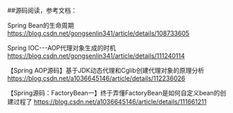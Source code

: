 ##源码阅读，参考文档：


Spring Bean的生命周期
https://blog.csdn.net/gongsenlin341/article/details/108733605

Spring IOC---AOP代理对象生成的时机
https://blog.csdn.net/gongsenlin341/article/details/111240114

【Spring AOP源码】基于JDK动态代理和Cglib创建代理对象的原理分析
https://blog.csdn.net/a1036645146/article/details/112236026

【Spring源码：FactoryBean一】终于弄懂FactoryBean是如何自定义bean的创建过程了
https://blog.csdn.net/a1036645146/article/details/111661211